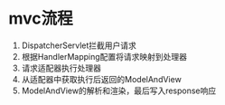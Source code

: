 # mvc流程
1. DispatcherServlet拦截用户请求
2. 根据HandlerMapping配置将请求映射到处理器
3. 请求适配器执行处理器
4. 从适配器中获取执行后返回的ModelAndView
5. ModelAndView的解析和渲染，最后写入response响应
